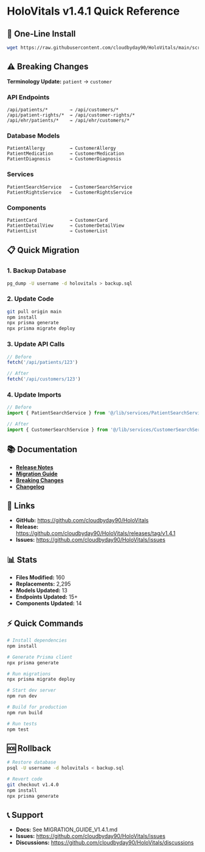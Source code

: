 # HoloVitals v1.4.1 Quick Reference

## 🚀 One-Line Install

```bash
wget https://raw.githubusercontent.com/cloudbyday90/HoloVitals/main/scripts/install-v1.4.1.sh && chmod +x install-v1.4.1.sh && ./install-v1.4.1.sh
```

## ⚠️ Breaking Changes

**Terminology Update:** `patient` → `customer`

### API Endpoints
```
/api/patients/*        → /api/customers/*
/api/patient-rights/*  → /api/customer-rights/*
/api/ehr/patients/*    → /api/ehr/customers/*
```

### Database Models
```
PatientAllergy         → CustomerAllergy
PatientMedication      → CustomerMedication
PatientDiagnosis       → CustomerDiagnosis
```

### Services
```
PatientSearchService   → CustomerSearchService
PatientRightsService   → CustomerRightsService
```

### Components
```
PatientCard            → CustomerCard
PatientDetailView      → CustomerDetailView
PatientList            → CustomerList
```

## 📋 Quick Migration

### 1. Backup Database
```bash
pg_dump -U username -d holovitals > backup.sql
```

### 2. Update Code
```bash
git pull origin main
npm install
npx prisma generate
npx prisma migrate deploy
```

### 3. Update API Calls
```typescript
// Before
fetch('/api/patients/123')

// After
fetch('/api/customers/123')
```

### 4. Update Imports
```typescript
// Before
import { PatientSearchService } from '@/lib/services/PatientSearchService';

// After
import { CustomerSearchService } from '@/lib/services/CustomerSearchService';
```

## 📚 Documentation

- **[Release Notes](RELEASE_NOTES_V1.4.1.md)**
- **[Migration Guide](MIGRATION_GUIDE_V1.4.1.md)**
- **[Breaking Changes](BREAKING_CHANGES_V1.4.1.md)**
- **[Changelog](CHANGELOG_V1.4.1.md)**

## 🔗 Links

- **GitHub:** https://github.com/cloudbyday90/HoloVitals
- **Release:** https://github.com/cloudbyday90/HoloVitals/releases/tag/v1.4.1
- **Issues:** https://github.com/cloudbyday90/HoloVitals/issues

## 📊 Stats

- **Files Modified:** 160
- **Replacements:** 2,295
- **Models Updated:** 13
- **Endpoints Updated:** 15+
- **Components Updated:** 14

## ⚡ Quick Commands

```bash
# Install dependencies
npm install

# Generate Prisma client
npx prisma generate

# Run migrations
npx prisma migrate deploy

# Start dev server
npm run dev

# Build for production
npm run build

# Run tests
npm test
```

## 🆘 Rollback

```bash
# Restore database
psql -U username -d holovitals < backup.sql

# Revert code
git checkout v1.4.0
npm install
npx prisma generate
```

## 📞 Support

- **Docs:** See MIGRATION_GUIDE_V1.4.1.md
- **Issues:** https://github.com/cloudbyday90/HoloVitals/issues
- **Discussions:** https://github.com/cloudbyday90/HoloVitals/discussions